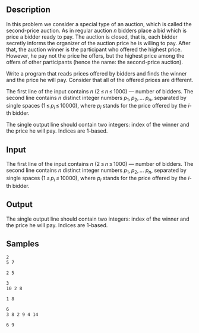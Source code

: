 ## Description

<div><p>In this problem we consider a special type of an auction, which is called the second-price auction. As in regular auction <span class="tex-span"><i>n</i></span> bidders place a bid which is price a bidder ready to pay. The auction is closed, that is, each bidder secretly informs the organizer of the auction price he is willing to pay. After that, the auction winner is the participant who offered the highest price. However, he pay not the price he offers, but the highest price among the offers of other participants (hence the name: the second-price auction).</p><p>Write a program that reads prices offered by bidders and finds the winner and the price he will pay. Consider that all of the offered prices are different.</p></div><div class="input-specification"><p>The first line of the input contains <span class="tex-span"><i>n</i></span> (<span class="tex-span">2 ≤ <i>n</i> ≤ 1000</span>) — number of bidders. The second line contains <span class="tex-span"><i>n</i></span> distinct integer numbers <span class="tex-span"><i>p</i><sub class="lower-index">1</sub>, <i>p</i><sub class="lower-index">2</sub>, ... <i>p</i><sub class="lower-index"><i>n</i></sub></span>, separated by single spaces (<span class="tex-span">1 ≤ <i>p</i><sub class="lower-index"><i>i</i></sub> ≤ 10000</span>), where <span class="tex-span"><i>p</i><sub class="lower-index"><i>i</i></sub></span> stands for the price offered by the <span class="tex-span"><i>i</i></span>-th bidder.</p></div><div class="output-specification"><p>The single output line should contain two integers: index of the winner and the price he will pay. Indices are 1-based.</p></div>


## Input

<p>The first line of the input contains <span class="tex-span"><i>n</i></span> (<span class="tex-span">2 ≤ <i>n</i> ≤ 1000</span>) — number of bidders. The second line contains <span class="tex-span"><i>n</i></span> distinct integer numbers <span class="tex-span"><i>p</i><sub class="lower-index">1</sub>, <i>p</i><sub class="lower-index">2</sub>, ... <i>p</i><sub class="lower-index"><i>n</i></sub></span>, separated by single spaces (<span class="tex-span">1 ≤ <i>p</i><sub class="lower-index"><i>i</i></sub> ≤ 10000</span>), where <span class="tex-span"><i>p</i><sub class="lower-index"><i>i</i></sub></span> stands for the price offered by the <span class="tex-span"><i>i</i></span>-th bidder.</p>


## Output

<p>The single output line should contain two integers: index of the winner and the price he will pay. Indices are 1-based.</p>


## Samples

```input1
2
5 7

```

```output1
2 5

```






```input2
3
10 2 8

```

```output2
1 8

```






```input3
6
3 8 2 9 4 14

```

```output3
6 9

```



